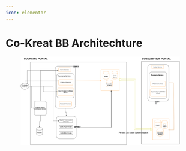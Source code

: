 ```yaml
---
icon: elementor
---
```


# Co-Kreat BB Architechture



<figure><img src="../../../.gitbook/assets/Cokreate BB architecture-Content &#x26; Framework(Knowlg BB).drawio.png" alt=""><figcaption></figcaption></figure>
